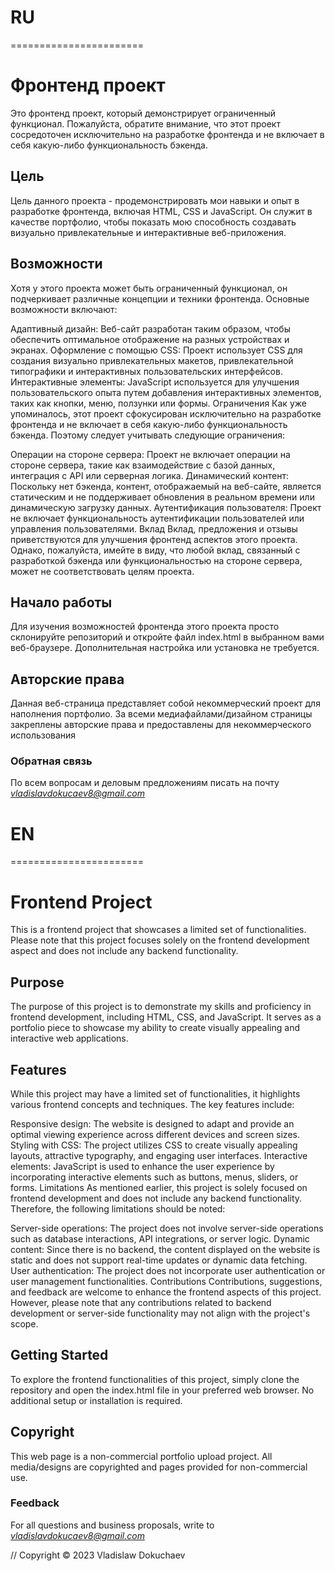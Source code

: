 # RU
=======================

# Фронтенд проект
Это фронтенд проект, который демонстрирует ограниченный функционал. Пожалуйста, обратите внимание, что этот проект сосредоточен исключительно на разработке фронтенда и не включает в себя какую-либо функциональность бэкенда.

## Цель
Цель данного проекта - продемонстрировать мои навыки и опыт в разработке фронтенда, включая HTML, CSS и JavaScript. Он служит в качестве портфолио, чтобы показать мою способность создавать визуально привлекательные и интерактивные веб-приложения.

## Возможности
Хотя у этого проекта может быть ограниченный функционал, он подчеркивает различные концепции и техники фронтенда. Основные возможности включают:

Адаптивный дизайн: Веб-сайт разработан таким образом, чтобы обеспечить оптимальное отображение на разных устройствах и экранах.
Оформление с помощью CSS: Проект использует CSS для создания визуально привлекательных макетов, привлекательной типографики и интерактивных пользовательских интерфейсов.
Интерактивные элементы: JavaScript используется для улучшения пользовательского опыта путем добавления интерактивных элементов, таких как кнопки, меню, ползунки или формы.
Ограничения
Как уже упоминалось, этот проект сфокусирован исключительно на разработке фронтенда и не включает в себя какую-либо функциональность бэкенда. Поэтому следует учитывать следующие ограничения:

Операции на стороне сервера: Проект не включает операции на стороне сервера, такие как взаимодействие с базой данных, интеграция с API или серверная логика.
Динамический контент: Поскольку нет бэкенда, контент, отображаемый на веб-сайте, является статическим и не поддерживает обновления в реальном времени или динамическую загрузку данных.
Аутентификация пользователя: Проект не включает функциональность аутентификации пользователей или управления пользователями.
Вклад
Вклад, предложения и отзывы приветствуются для улучшения фронтенд аспектов этого проекта. Однако, пожалуйста, имейте в виду, что любой вклад, связанный с разработкой бэкенда или функциональностью на стороне сервера, может не соответствовать целям проекта.

## Начало работы
Для изучения возможностей фронтенда этого проекта просто склонируйте репозиторий и откройте файл index.html в выбранном вами веб-браузере. Дополнительная настройка или установка не требуется.



##  Авторские права


Данная веб-страница представляет собой некоммерческий проект для наполнения портфолио. За всеми медиафайлами/дизайном страницы закреплены авторские права и предоставлены для некоммерческого использования



### Обратная связь

По всем вопросам и деловым предложениям писать на почту  *vladislavdokucaev8@gmail.com*















# EN
=======================




# Frontend Project
This is a frontend project that showcases a limited set of functionalities. Please note that this project focuses solely on the frontend development aspect and does not include any backend functionality.

## Purpose
The purpose of this project is to demonstrate my skills and proficiency in frontend development, including HTML, CSS, and JavaScript. It serves as a portfolio piece to showcase my ability to create visually appealing and interactive web applications.

## Features
While this project may have a limited set of functionalities, it highlights various frontend concepts and techniques. The key features include:

Responsive design: The website is designed to adapt and provide an optimal viewing experience across different devices and screen sizes.
Styling with CSS: The project utilizes CSS to create visually appealing layouts, attractive typography, and engaging user interfaces.
Interactive elements: JavaScript is used to enhance the user experience by incorporating interactive elements such as buttons, menus, sliders, or forms.
Limitations
As mentioned earlier, this project is solely focused on frontend development and does not include any backend functionality. Therefore, the following limitations should be noted:

Server-side operations: The project does not involve server-side operations such as database interactions, API integrations, or server logic.
Dynamic content: Since there is no backend, the content displayed on the website is static and does not support real-time updates or dynamic data fetching.
User authentication: The project does not incorporate user authentication or user management functionalities.
Contributions
Contributions, suggestions, and feedback are welcome to enhance the frontend aspects of this project. However, please note that any contributions related to backend development or server-side functionality may not align with the project's scope.

## Getting Started
To explore the frontend functionalities of this project, simply clone the repository and open the index.html file in your preferred web browser. No additional setup or installation is required.



## Copyright


This web page is a non-commercial portfolio upload project. All media/designs are copyrighted and pages provided for non-commercial use.



### Feedback

For all questions and business proposals, write to *vladislavdokucaev8@gmail.com*







// Copyright © 2023  Vladislaw Dokuchaev
